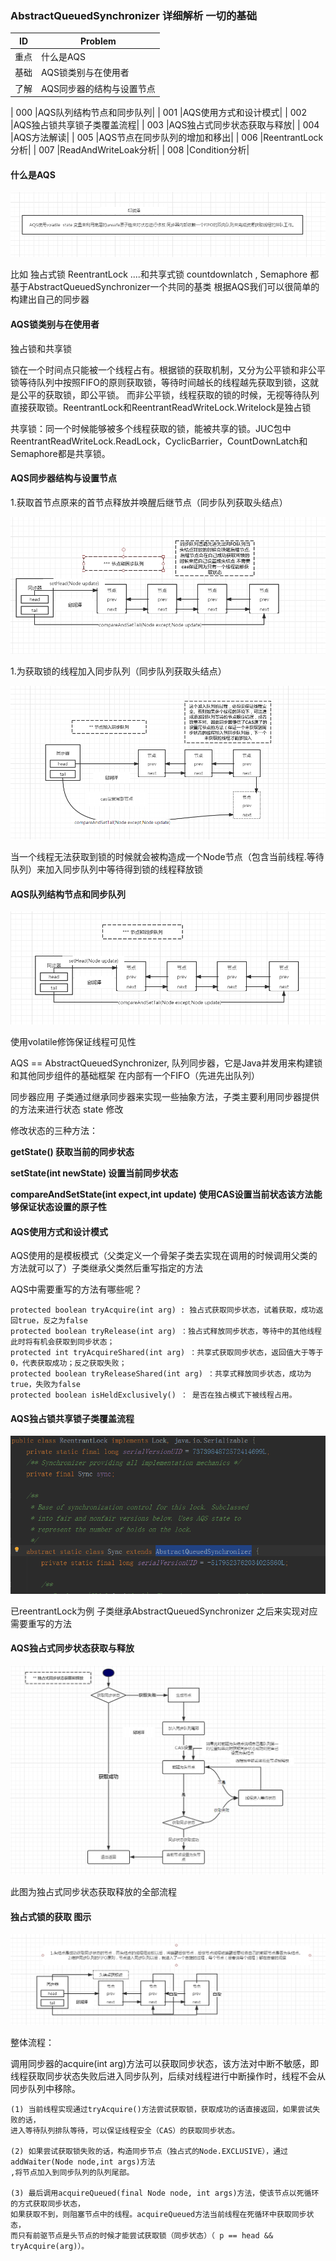 ### AbstractQueuedSynchronizer 详细解析 一切的基础 

| ID | Problem  |
| --- | ---   |
| 重点 |什么是AQS|
| 基础 |AQS锁类别与在使用者|
| 了解 |AQS同步器的结构与设置节点||

| 000 |AQS队列结构节点和同步队列|
| 001 |AQS使用方式和设计模式|
| 002 |AQS独占锁共享锁子类覆盖流程|
| 003 |AQS独占式同步状态获取与释放|
| 004 |AQS方法解读|
| 005 |AQS节点在同步队列的增加和移出|
| 006 |ReentrantLock分析|
| 007 |ReadAndWriteLoak分析|
| 008 |Condition分析|


#### 什么是AQS

![整体流程](https://raw.githubusercontent.com/qiurunze123/imageall/master/aqs0.png)

比如 独占式锁 ReentrantLock ....和共享式锁 countdownlatch , Semaphore 都基于AbstractQueuedSynchronizer一个共同的基类
根据AQS我们可以很简单的构建出自己的同步器

#### AQS锁类别与在使用者 

独占锁和共享锁

锁在一个时间点只能被一个线程占有。根据锁的获取机制，又分为公平锁和非公平锁等待队列中按照FIFO的原则获取锁，等待时间越长的线程越先获取到锁，这就是公平的获取锁，即公平锁。
而非公平锁，线程获取的锁的时候，无视等待队列直接获取锁。ReentrantLock和ReentrantReadWriteLock.Writelock是独占锁

共享锁：同一个时候能够被多个线程获取的锁，能被共享的锁。JUC包中ReentrantReadWriteLock.ReadLock，CyclicBarrier，CountDownLatch和Semaphore都是共享锁。

#### AQS同步器结构与设置节点 

1.获取首节点原来的首节点释放并唤醒后继节点（同步队列获取头结点）

![整体流程](https://raw.githubusercontent.com/qiurunze123/imageall/master/aqs5.png)

1.为获取锁的线程加入同步队列（同步队列获取头结点）

![整体流程](https://raw.githubusercontent.com/qiurunze123/imageall/master/aqs6.png)

当一个线程无法获取到锁的时候就会被构造成一个Node节点（包含当前线程.等待队列）来加入同步队列中等待得到锁的线程释放锁
#### AQS队列结构节点和同步队列 

![整体流程](https://raw.githubusercontent.com/qiurunze123/imageall/master/aqs1.png)

使用volatile修饰保证线程可见性

AQS == AbstractQueuedSynchronizer, 队列同步器，它是Java并发用来构建锁和其他同步组件的基础框架 在内部有一个FIFO（先进先出队列）

同步器应用 子类通过继承同步器来实现一些抽象方法，子类主要利用同步器提供的方法来进行状态 state 修改

修改状态的三种方法：

**getState() 获取当前的同步状态**

**setState(int newState) 设置当前同步状态**

**compareAndSetState(int expect,int update) 使用CAS设置当前状态该方法能够保证状态设置的原子性**

#### AQS使用方式和设计模式 

AQS使用的是模板模式（父类定义一个骨架子类去实现在调用的时候调用父类的方法就可以了）子类继承父类然后重写指定的方法

AQS中需要重写的方法有哪些呢？

    protected boolean tryAcquire(int arg) : 独占式获取同步状态，试着获取，成功返回true，反之为false
    protected boolean tryRelease(int arg) ：独占式释放同步状态，等待中的其他线程此时将有机会获取到同步状态；
    protected int tryAcquireShared(int arg) ：共享式获取同步状态，返回值大于等于0，代表获取成功；反之获取失败；
    protected boolean tryReleaseShared(int arg) ：共享式释放同步状态，成功为true，失败为false
    protected boolean isHeldExclusively() ： 是否在独占模式下被线程占用。
 
#### AQS独占锁共享锁子类覆盖流程

![整体流程](https://raw.githubusercontent.com/qiurunze123/imageall/master/aqs2.png)

已reentrantLock为例 子类继承AbstractQueuedSynchronizer 之后来实现对应需要重写的方法

#### AQS独占式同步状态获取与释放

![整体流程](https://raw.githubusercontent.com/qiurunze123/imageall/master/aqs4.png)

此图为独占式同步状态获取释放的全部流程 

#### 独占式锁的获取 图示 

![整体流程](https://raw.githubusercontent.com/qiurunze123/imageall/master/aqs7.png)

整体流程： 

调用同步器的acquire(int arg)方法可以获取同步状态，该方法对中断不敏感，即线程获取同步状态失败后进入同步队列，后续对线程进行中断操作时，线程不会从同步队列中移除。

    (1) 当前线程实现通过tryAcquire()方法尝试获取锁，获取成功的话直接返回，如果尝试失败的话，
    进入等待队列排队等待，可以保证线程安全（CAS）的获取同步状态。

    (2) 如果尝试获取锁失败的话，构造同步节点（独占式的Node.EXCLUSIVE），通过addWaiter(Node node,int args)方法
    ,将节点加入到同步队列的队列尾部。

    (3) 最后调用acquireQueued(final Node node, int args)方法，使该节点以死循环的方式获取同步状态，
    如果获取不到，则阻塞节点中的线程。acquireQueued方法当前线程在死循环中获取同步状态，
    而只有前驱节点是头节点的时候才能尝试获取锁（同步状态）（ p == head && tryAcquire(arg)）。
